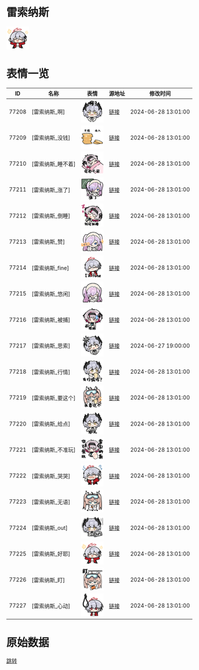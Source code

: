 # 雷索纳斯

<img src="./cover.png" height="60" alt="cover" />

# 表情一览

|ID|名称|表情|源地址|修改时间|
|----|----|----|----|----|
|77208|[雷索纳斯_啊]|<img src="./pic/077208_%5B雷索纳斯_啊%5D.png" height="60" alt="啊"/>|[链接](https://i0.hdslb.com/bfs/garb/cf9361737b0bfdba095f9f16bdaade289915179b.png)|2024-06-28 13:01:00|
|77209|[雷索纳斯_没钱]|<img src="./pic/077209_%5B雷索纳斯_没钱%5D.png" height="60" alt="没钱"/>|[链接](https://i0.hdslb.com/bfs/garb/968d2e40b2ca112e92044eeeb27776731e86ecda.png)|2024-06-28 13:01:00|
|77210|[雷索纳斯_睡不着]|<img src="./pic/077210_%5B雷索纳斯_睡不着%5D.png" height="60" alt="睡不着"/>|[链接](https://i0.hdslb.com/bfs/garb/e36e2d8d549b34c93595a8a331f49519d3ec4149.png)|2024-06-28 13:01:00|
|77211|[雷索纳斯_涨了]|<img src="./pic/077211_%5B雷索纳斯_涨了%5D.png" height="60" alt="涨了"/>|[链接](https://i0.hdslb.com/bfs/garb/c4ead1517089cd0c3bbeeb93237ab519a8d7afb4.png)|2024-06-28 13:01:00|
|77212|[雷索纳斯_倒睡]|<img src="./pic/077212_%5B雷索纳斯_倒睡%5D.png" height="60" alt="倒睡"/>|[链接](https://i0.hdslb.com/bfs/garb/2dfafeba579092cb75ced01c68f374b31e56055a.png)|2024-06-28 13:01:00|
|77213|[雷索纳斯_赞]|<img src="./pic/077213_%5B雷索纳斯_赞%5D.png" height="60" alt="赞"/>|[链接](https://i0.hdslb.com/bfs/garb/4e855d39574d4053302ba90168b602764d4882aa.png)|2024-06-28 13:01:00|
|77214|[雷索纳斯_fine]|<img src="./pic/077214_%5B雷索纳斯_fine%5D.png" height="60" alt="fine"/>|[链接](https://i0.hdslb.com/bfs/garb/0815907fe65d0d3f8357005050c4149b931d6791.png)|2024-06-28 13:01:00|
|77215|[雷索纳斯_悠闲]|<img src="./pic/077215_%5B雷索纳斯_悠闲%5D.png" height="60" alt="悠闲"/>|[链接](https://i0.hdslb.com/bfs/garb/995bc430f03171fa31873818387f7015bb4c0e58.png)|2024-06-28 13:01:00|
|77216|[雷索纳斯_被捕]|<img src="./pic/077216_%5B雷索纳斯_被捕%5D.png" height="60" alt="被捕"/>|[链接](https://i0.hdslb.com/bfs/garb/20d39a6e78e176fb508431a32dfa0e6c22e18f6a.png)|2024-06-28 13:01:00|
|77217|[雷索纳斯_思索]|<img src="./pic/077217_%5B雷索纳斯_思索%5D.png" height="60" alt="思索"/>|[链接](https://i0.hdslb.com/bfs/garb/e3691b735a0d79b613d17a27fc8e9a5ffc233cd1.png)|2024-06-27 19:00:00|
|77218|[雷索纳斯_行情]|<img src="./pic/077218_%5B雷索纳斯_行情%5D.png" height="60" alt="行情"/>|[链接](https://i0.hdslb.com/bfs/garb/ffef0e1d315ec1e1212b7b98ff413566b8bd970a.png)|2024-06-28 13:01:00|
|77219|[雷索纳斯_要这个]|<img src="./pic/077219_%5B雷索纳斯_要这个%5D.png" height="60" alt="要这个"/>|[链接](https://i0.hdslb.com/bfs/garb/1ab823ceb9a54c75285747acb6134a3fa805970a.png)|2024-06-28 13:01:00|
|77220|[雷索纳斯_给点]|<img src="./pic/077220_%5B雷索纳斯_给点%5D.png" height="60" alt="给点"/>|[链接](https://i0.hdslb.com/bfs/garb/492ed1260e9bf19787a7254a6917ddc81f079efe.png)|2024-06-28 13:01:00|
|77221|[雷索纳斯_不准玩]|<img src="./pic/077221_%5B雷索纳斯_不准玩%5D.png" height="60" alt="不准玩"/>|[链接](https://i0.hdslb.com/bfs/garb/9cec5dff08d51bdd217ed05abf1206951af47e59.png)|2024-06-28 13:01:00|
|77222|[雷索纳斯_哭哭]|<img src="./pic/077222_%5B雷索纳斯_哭哭%5D.png" height="60" alt="哭哭"/>|[链接](https://i0.hdslb.com/bfs/garb/359985e1a9bbfa8c2e23e93e2d2b473d6adbe982.png)|2024-06-28 13:01:00|
|77223|[雷索纳斯_无语]|<img src="./pic/077223_%5B雷索纳斯_无语%5D.png" height="60" alt="无语"/>|[链接](https://i0.hdslb.com/bfs/garb/2794176867160a9a624105f4e95c3e9ee66a7eeb.png)|2024-06-28 13:01:00|
|77224|[雷索纳斯_out]|<img src="./pic/077224_%5B雷索纳斯_out%5D.png" height="60" alt="out"/>|[链接](https://i0.hdslb.com/bfs/garb/5f37002834724cb7b4f6c6541ef083af42b117e1.png)|2024-06-28 13:01:00|
|77225|[雷索纳斯_好耶]|<img src="./pic/077225_%5B雷索纳斯_好耶%5D.png" height="60" alt="好耶"/>|[链接](https://i0.hdslb.com/bfs/garb/bb9cae2ec4e10dd8f3b03a2f95dd69addeee978a.png)|2024-06-28 13:01:00|
|77226|[雷索纳斯_盯]|<img src="./pic/077226_%5B雷索纳斯_盯%5D.png" height="60" alt="盯"/>|[链接](https://i0.hdslb.com/bfs/garb/029d4c83f4409675b0f56ac29acd5c418b6b2359.png)|2024-06-28 13:01:00|
|77227|[雷索纳斯_心动]|<img src="./pic/077227_%5B雷索纳斯_心动%5D.png" height="60" alt="心动"/>|[链接](https://i0.hdslb.com/bfs/garb/ae3ba5cba5517f0bda0746c57ad9daff4494dbad.png)|2024-06-28 13:01:00|

# 原始数据

[跳转](./raw.json)

